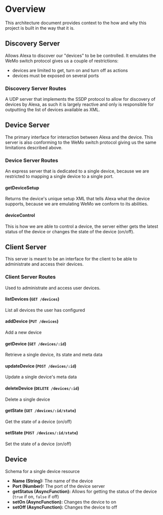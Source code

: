 # Overview

This architecture document provides context to the how and why this project is built in the way that it is.

## Discovery Server

Allows Alexa to discover our "devices" to be be controlled. It emulates the WeMo switch protocol gives us a couple of restrictions:

* devices are limited to get, turn on and turn off as actions
* devices must be exposed on several ports

### Discovery Server Routes

A UDP server that implements the SSDP protocol to allow for discovery of devices by Alexa, as such it is largely reactive and only is responsible for outputting the list of devices available as XML.

## Device Server

The primary interface for interaction between Alexa and the device. This server is also conforming to the WeMo switch protocol giving us the same limitations described above.

### Device Server Routes

An express server that is dedicated to a single device, because we are restricted to mapping a single device to a single port.

#### getDeviceSetup

Returns the device's unique setup XML that tells Alexa what the device supports, because we are emulating WeMo we conform to its abilities.

#### deviceControl

This is how we are able to control a device, the server either gets the latest status of the device or changes the state of the device (on/off).

## Client Server

This server is meant to be an interface for the client to be able to administrate and access their devices.

### Client Server Routes

Used to administrate and access user devices.

#### listDevices (`GET /devices`)

List all devices the user has configured

#### addDevice (`PUT /devices`)

Add a new device

#### getDevice (`GET /devices/:id`)

Retrieve a single device, its state and meta data

#### updateDevice (`POST /devices/:id`)

Update a single device's meta data

#### deleteDevice (`DELETE /devices/:id`)

Delete a single device

#### getState (`GET /devices/:id/state`)

Get the state of a device (on/off)

#### setState (`POST /devices/:id/state`)

Set the state of a device (on/off)

## Device

Schema for a single device resource

* **Name (String):** The name of the device
* **Port (Number):** The port of the device server
* **getStatus (AsyncFunction):** Allows for getting the status of the device (`true` if on, `false` if off)
* **setOn (AsyncFunction):** Changes the device to on
* **setOff (AsyncFunction):** Changes the device to off
